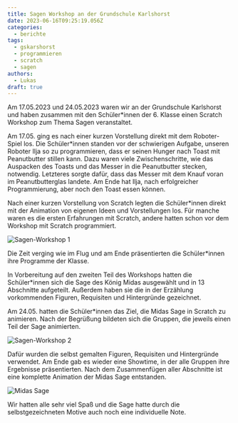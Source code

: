 ```yaml
---
title: Sagen Workshop an der Grundschule Karlshorst
date: 2023-06-16T09:25:19.056Z
categories:
  - berichte
tags:
  - gskarshorst
  - programmieren
  - scratch
  - sagen
authors:
  - Lukas
draft: true
---
```

Am 17.05.2023 und 24.05.2023 waren wir an der Grundschule Karlshorst und haben zusammen mit den Schüler*innen der 6. Klasse einen Scratch Workshop zum Thema Sagen veranstaltet. 

Am 17.05. ging es nach einer kurzen Vorstellung direkt mit dem Roboter-Spiel los. Die Schüler*innen standen vor der schwierigen Aufgabe, unseren Roboter Ilja so zu programmieren, dass er seinen Hunger nach Toast mit Peanutbutter stillen kann. Dazu waren viele Zwischenschritte, wie das Auspacken des Toasts und das Messer in die Peanutbutter stecken, notwendig. Letzteres sorgte dafür, dass das Messer mit dem Knauf voran im Peanutbutterglas landete. Am Ende hat Ilja, nach erfolgreicher Programmierung, aber noch den Toast essen können.

Nach einer kurzen Vorstellung von Scratch legten die Schüler*innen direkt mit der Animation von eigenen Ideen und Vorstellungen los. Für manche waren es die ersten Erfahrungen mit Scratch, andere hatten schon vor dem Workshop mit Scratch programmiert.

![](/images/cms/gskarlshorst_sagen_workshop1.png "Sagen-Workshop 1")

Die Zeit verging wie im Flug und am Ende präsentierten die Schüler*innen ihre Programme der Klasse.

In Vorbereitung auf den zweiten Teil des Workshops hatten die Schüler*innen sich die Sage des König Midas ausgewählt und in 13 Abschnitte aufgeteilt. Außerdem haben sie die in der Erzählung vorkommenden Figuren, Requisiten und Hintergründe gezeichnet.

Am 24.05. hatten die Schüler*innen das Ziel, die Midas Sage in Scratch zu animieren. Nach der Begrüßung bildeten sich die Gruppen, die jeweils einen Teil der Sage animierten. 

![](/images/cms/gskarlshorst_sagen_workshop2.jpg "Sagen-Workshop 2")

Dafür wurden die selbst gemalten Figuren, Requisiten und Hintergründe verwendet. Am Ende gab es wieder eine Showtime, in der alle Gruppen ihre Ergebnisse präsentierten. Nach dem Zusammenfügen aller Abschnitte ist eine komplette Animation der Midas Sage entstanden.

![](/images/cms/gskarlshorst_sagen_workshop3.png "Midas Sage")

Wir hatten alle sehr viel Spaß und die Sage hatte durch die selbstgezeichneten Motive auch noch eine individuelle Note.